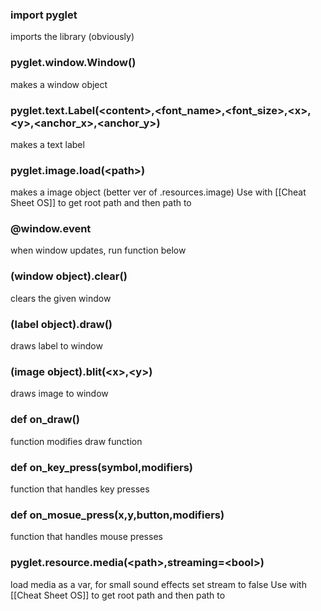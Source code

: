 ### import pyglet
imports the library (obviously)

### pyglet.window.Window()
makes a window object

### pyglet.text.Label(\<content>,\<font_name>,\<font_size>,\<x>,\<y>,\<anchor_x>,\<anchor_y>)
makes a text label

### pyglet.image.load(\<path>\)
makes a image object (better ver of .resources.image) 
Use with [[Cheat Sheet OS]] to get root path and then path to 

### @window.event
when window updates, run function below

### (window object).clear()
clears the given window

### (label object).draw()
draws label to window
	
### (image object).blit(\<x>,\<y>)
draws image to window
	
### def on_draw() 
function modifies draw function
	
### def on_key_press(symbol,modifiers)
function that handles key presses

### def on_mosue_press(x,y,button,modifiers)
function that handles mouse presses
### pyglet.resource.media(\<path>,streaming=\<bool>)
load media as a var, for small sound effects set stream to false
Use with [[Cheat Sheet OS]] to get root path and 	then path to 